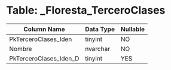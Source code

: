 # Table: _Floresta_TerceroClases

| Column Name | Data Type | Nullable |
|-------------|-----------|----------|
| PkTerceroClases_Iden | tinyint | NO |
| Nombre | nvarchar | NO |
| PkTerceroClases_Iden_D | tinyint | YES |
